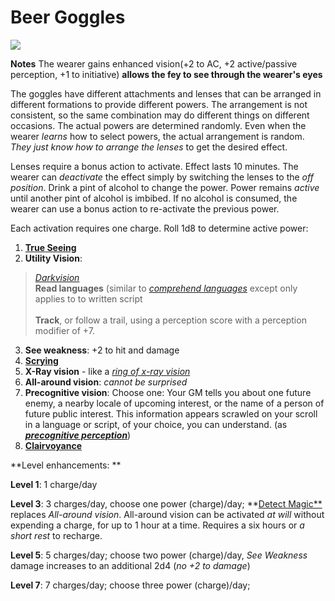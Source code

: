 # Beer Goggles

![](https://i.imgur.com/aitlVw6.jpg)

**Notes**
The wearer gains enhanced vision(+2 to AC, +2 active/passive perception, +1 to initiative) **allows the fey to see through the wearer's eyes**

The goggles have different attachments and lenses that can be arranged in different formations to provide different powers. The arrangement is not consistent, so the same combination may do different things on different occasions. The actual powers are determined randomly. Even when the wearer *learns* how to select powers, the actual arrangement is random. *They just know how to arrange the lenses* to get the desired effect.

Lenses require a bonus action to activate. Effect lasts 10 minutes. The wearer can *deactivate* the effect simply by switching the lenses to the *off position*. Drink a pint of alcohol to change the power. Power remains *active* until another pint of alcohol is imbibed. If no alcohol is consumed, the wearer can use a bonus action to re-activate the previous power. 

Each activation requires one charge. Roll 1d8 to determine active power:

1. **[True Seeing](https://www.dndbeyond.com/spells/true-seeing)**
1. **Utility Vision**: 
>*[Darkvision](https://www.dndbeyond.com/spells/darkvision)*<br>**Read languages** (similar to [*comprehend languages*](https://www.dndbeyond.com/spells/comprehend-languages) except only applies to to written script<br><br>**Track**, or follow a trail, using a perception score with a perception modifier of +7.
3. **See weakness**: +2 to hit and damage
4. [**Scrying**](https://www.dndbeyond.com/spells/scrying)
5. **X-Ray vision** - like a [*ring of x-ray vision*](https://forgottenrealms.fandom.com/wiki/Ring_of_X-ray_vision#:~:text=A%20ring%20of%20X-ray%20vision%20was%20a%20magic,could%20penetrate%20the%20solid%20barrier%20in%20every%20direction.)
6. **All-around vision**: *cannot be surprised*
7. **Precognitive vision**: Choose one: Your GM tells you about one future enemy, a nearby locale of upcoming interest, or the name of a person of future public interest. This information appears scrawled on your scroll in a language or script, of your choice, you can understand. (as [***precognitive perception***](https://www.dandwiki.com/wiki/Precognitive_Perception_(5e_Spell)))
8. [**Clairvoyance**](https://www.dndbeyond.com/spells/clairvoyance)



**Level enhancements:
**

**Level 1**: 1 charge/day

**Level 3**: 3 charges/day, choose one power (charge)/day; **[Detect Magic**
](https://www.dndbeyond.com/spells/detect-magic) replaces *All-around vision*. All-around vision can be activated *at will* without expending a charge, for up to 1 hour at a time. Requires a six hours or *a short rest* to recharge.

**Level 5**: 5 charges/day; choose two power (charge)/day, *See Weakness* damage increases to an additional 2d4 (*no +2 to damage*)

**Level 7**: 7 charges/day; choose three power (charge)/day; 
